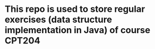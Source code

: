 # This repo is used to store regular exercises (data structure implementation in Java) of course CPT204
